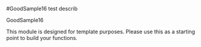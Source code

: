 #GoodSample16 test describ

GoodSample16

This module is designed for template purposes.
Please use this as a starting point to build your functions.

